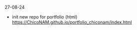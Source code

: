 27-08-24
- init new repo for portfolio (html)
https://ChicoNAM.github.io/portfolio_chiconam/index.html
